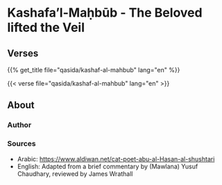 # Kashafa’l-Maḥbūb - The Beloved lifted the Veil

## Verses

{{% get_title  file="qasida/kashaf-al-mahbub" lang="en" %}}

{{< verse file="qasida/kashaf-al-mahbub" lang="en" >}}

## About

### Author

### Sources

- Arabic: https://www.aldiwan.net/cat-poet-abu-al-Hasan-al-shushtari 
- English: Adapted from a brief commentary by (Mawlana) Yusuf Chaudhary, reviewed by James Wrathall
